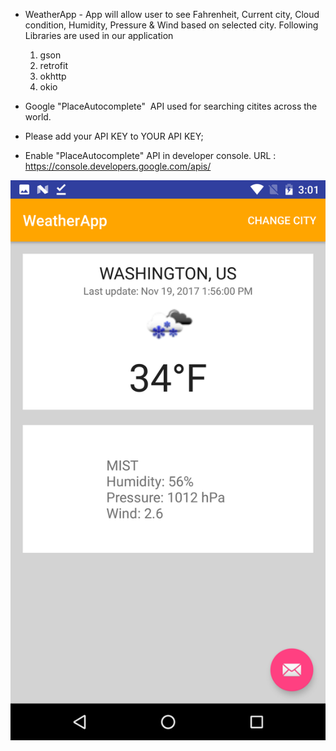 - WeatherApp - App will allow user to see Fahrenheit, Current city, Cloud condition, Humidity, Pressure & Wind based on selected city. Following Libraries are used in our application
  1. gson
  2. retrofit
  3. okhttp
  4. okio

- Google "PlaceAutocomplete"  API used for searching citites across the world.

- Please add your API KEY to <string name="open_weather_maps_app_id">YOUR API KEY</string>;

- Enable "PlaceAutocomplete" API in developer console. URL : https://console.developers.google.com/apis/

![alt tag](https://github.com/tsathishmca/WeatherApp/blob/master/WeatherApp/WeatherApp/Screenshot_20171119-150149.png?raw=true "Optional Title")




  

  
